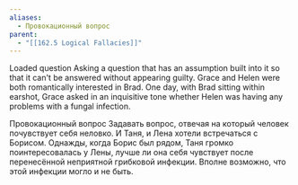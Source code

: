 ```yaml
---
aliases:
  - Провокационный вопрос
parent:
  - "[[162.5 Logical Fallacies]]"
---
```

Loaded question
Asking a question that has an assumption built into it so that it can't be answered without appearing guilty.
Grace and Helen were both romantically interested in Brad. One day, with Brad sitting within earshot, Grace asked in an inquisitive tone whether Helen was having any problems with a fungal infection.

Провокационный вопрос
Задавать вопрос, отвечая на который человек почувствует себя неловко.
И Таня, и Лена хотели встречаться с Борисом.
Однажды, когда Борис был рядом, Таня громко поинтересовалась у Лены, лучше ли она себя чувствует после перенесённой неприятной грибковой инфекции. Вполне возможно, что этой инфекции могло и не быть.

